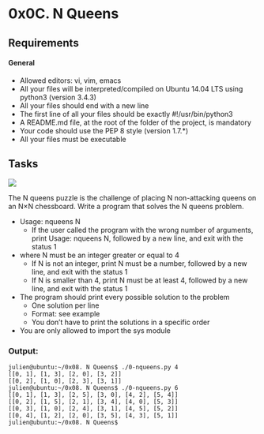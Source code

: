# 0x0C. N Queens


## Requirements

#### General

- Allowed editors: vi, vim, emacs
- All your files will be interpreted/compiled on Ubuntu 14.04 LTS using python3 (version 3.4.3)
- All your files should end with a new line
- The first line of all your files should be exactly #!/usr/bin/python3
- A README.md file, at the root of the folder of the project, is mandatory
- Your code should use the PEP 8 style (version 1.7.*)
- All your files must be executable


## Tasks

![](https://www.crestbook.com/files/Judit-photo1_602x433.jpg)


The N queens puzzle is the challenge of placing N non-attacking queens on an N×N chessboard. Write a program that solves the N queens problem.

- Usage: nqueens N
    - If the user called the program with the wrong number of arguments, print Usage: nqueens N, followed by a new line, and exit with the status 1
- where N must be an integer greater or equal to 4
    - If N is not an integer, print N must be a number, followed by a new line, and exit with the status 1
    - If N is smaller than 4, print N must be at least 4, followed by a new line, and exit with the status 1
- The program should print every possible solution to the problem
    - One solution per line
    - Format: see example
    - You don’t have to print the solutions in a specific order
- You are only allowed to import the sys module


### Output:

```
julien@ubuntu:~/0x08. N Queens$ ./0-nqueens.py 4
[[0, 1], [1, 3], [2, 0], [3, 2]]
[[0, 2], [1, 0], [2, 3], [3, 1]]
julien@ubuntu:~/0x08. N Queens$ ./0-nqueens.py 6
[[0, 1], [1, 3], [2, 5], [3, 0], [4, 2], [5, 4]]
[[0, 2], [1, 5], [2, 1], [3, 4], [4, 0], [5, 3]]
[[0, 3], [1, 0], [2, 4], [3, 1], [4, 5], [5, 2]]
[[0, 4], [1, 2], [2, 0], [3, 5], [4, 3], [5, 1]]
julien@ubuntu:~/0x08. N Queens$ 
```